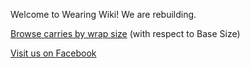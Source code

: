 Welcome to Wearing Wiki! We are rebuilding.

[Browse carries by wrap size](CarriesByWrapSize) (with respect to Base Size)

[Visit us on Facebook](https://www.facebook.com/pg/wearingwiki/)
